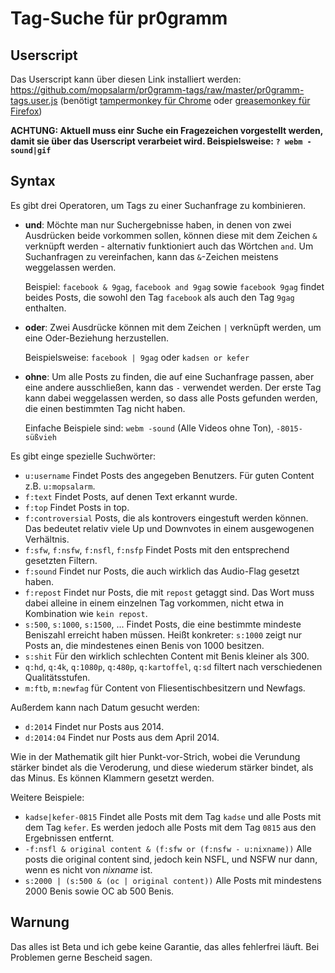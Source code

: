 # Tag-Suche für pr0gramm

## Userscript

Das Userscript kann über diesen Link installiert werden:
https://github.com/mopsalarm/pr0gramm-tags/raw/master/pr0gramm-tags.user.js (benötigt [tampermonkey für Chrome](https://chrome.google.com/webstore/detail/tampermonkey/dhdgffkkebhmkfjojejmpbldmpobfkfo) oder [greasemonkey für Firefox](https://addons.mozilla.org/en-US/firefox/addon/greasemonkey/))

**ACHTUNG: Aktuell muss einr Suche ein Fragezeichen vorgestellt werden, damit
sie über das Userscript verarbeiet wird. Beispielsweise: `? webm -sound|gif`**

## Syntax

Es gibt drei Operatoren, um Tags zu einer Suchanfrage zu kombinieren.
* **und**: Möchte man nur Suchergebnisse haben, in denen von zwei Ausdrücken beide vorkommen sollen,
  können diese mit dem Zeichen `&` verknüpft werden - alternativ funktioniert auch das Wörtchen `and`.
  Um Suchanfragen zu vereinfachen, kann das `&`-Zeichen meistens weggelassen werden. 
  
  Beispiel: `facebook & 9gag`, `facebook and 9gag` sowie `facebook 9gag` findet beides Posts,
  die sowohl den Tag `facebook` als auch den Tag `9gag` enthalten.
  
* **oder**: Zwei Ausdrücke können mit dem Zeichen `|` verknüpft werden, um eine Oder-Beziehung herzustellen.

  Beispielsweise: `facebook | 9gag` oder `kadsen or kefer`

* **ohne**: Um alle Posts zu finden, die auf eine Suchanfrage passen, aber eine andere ausschließen, kann das `-` verwendet werden.
  Der erste Tag kann dabei weggelassen werden, so dass alle Posts gefunden werden, die einen bestimmten Tag nicht haben.
 
  Einfache Beispiele sind: `webm -sound` (Alle Videos ohne Ton), `-8015-süßvieh`

Es gibt einge spezielle Suchwörter:
* `u:username` Findet Posts des angegeben Benutzers. Für guten Content z.B. `u:mopsalarm`.
* `f:text` Findet Posts, auf denen Text erkannt wurde.
* `f:top` Findet Posts in top.
* `f:controversial` Posts, die als kontrovers eingestuft werden können. Das bedeutet relativ viele Up und Downvotes in einem ausgewogenen Verhältnis.
* `f:sfw`, `f:nsfw`, `f:nsfl`, `f:nsfp` Findet Posts mit den entsprechend gesetzten Filtern.
* `f:sound` Findet nur Posts, die auch wirklich das Audio-Flag gesetzt haben.
* `f:repost` Findet nur Posts, die mit `repost` getaggt sind. Das Wort muss dabei alleine in einem einzelnen Tag vorkommen, nicht etwa in Kombination wie `kein repost`.
* `s:500`, `s:1000`, `s:1500`, ... Findet Posts, die eine bestimmte mindeste Beniszahl erreicht haben müssen. Heißt konkreter: `s:1000` zeigt nur Posts an, die mindestenes einen Benis von 1000 besitzen.
* `s:shit` Für den wirklich schlechten Content mit Benis kleiner als 300.
* `q:hd`, `q:4k`, `q:1080p`, `q:480p`, `q:kartoffel`, `q:sd` filtert nach verschiedenen Qualitätsstufen.
* `m:ftb`, `m:newfag` für Content von Fliesentischbesitzern und Newfags.

Außerdem kann nach Datum gesucht werden: 
* `d:2014` Findet nur Posts aus 2014.
* `d:2014:04` Findet nur Posts aus dem April 2014.

Wie in der Mathematik gilt hier Punkt-vor-Strich, wobei die Verundung stärker bindet als die Veroderung, und diese wiederum stärker bindet, als das Minus. Es können Klammern gesetzt werden.

Weitere Beispiele:
* `kadse|kefer-0815` Findet alle Posts mit dem Tag `kadse` und alle Posts mit dem Tag `kefer`. Es werden jedoch alle Posts mit dem Tag `0815` aus den Ergebnissen entfernt.
* `-f:nsfl & original content & (f:sfw or (f:nsfw - u:nixname))` Alle posts die original content sind, jedoch kein NSFL, und NSFW nur dann, wenn es nicht von *nixname* ist.
* `s:2000 | (s:500 & (oc | original content))` Alle Posts mit mindestens 2000 Benis sowie OC ab 500 Benis.

## Warnung
Das alles ist Beta und ich gebe keine Garantie, das alles fehlerfrei läuft. Bei Problemen gerne Bescheid sagen.



